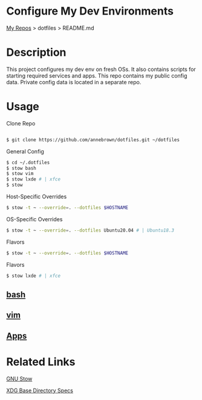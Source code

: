 # Configure My Dev Environments

  [My Repos](https://github.com/annebrown/?tab=repositories) > dotfiles >  README.md    

# Description

This project configures my dev env on fresh OSs.  It also contains scripts for starting required services and apps.   This repo contains my public config data.  Private config data is located in a separate repo. 

# Usage

Clone Repo

```bash

$ git clone https://github.com/annebrown/dotfiles.git ~/dotfiles

```

General Config

```bash
$ cd ~/.dotfiles
$ stow bash
$ stow vim
$ stow lxde # | xfce
$ stow 
```

Host-Specific Overrides

```bash
$ stow -t ~ --override=. --dotfiles $HOSTNAME
```

OS-Specific Overrides

```bash
$ stow -t ~ --override=. --dotfiles Ubuntu20.04 # | Ubuntu18.3
```

Flavors



```bash
$ stow -t ~ --override=. --dotfiles $HOSTNAME
```

Flavors

```bash
$ stow lxde # | xfce 
```



## [bash](bash/README.md)

## [vim](vim/README.md)

## [Apps](apps/README.md)

# Related Links



[GNU Stow](https://www.gnu.org/software/stow/)

 [XDG Base Directory Specs](https://specifications.freedesktop.org/basedir-spec/basedir-spec-0.8.html)